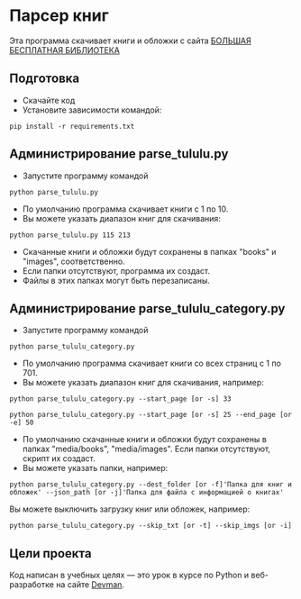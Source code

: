 # Парсер книг

Эта программа скачивает книги и обложки с сайта [БОЛЬШАЯ БЕСПЛАТНАЯ БИБЛИОТЕКА](https://tululu.org/)

## Подготовка

- Скачайте код
- Установите зависимости командой:
```commandline
pip install -r requirements.txt
``` 

## Администрирование parse_tululu.py

- Запустите программу командой
```commandline
python parse_tululu.py
```
- По умолчанию программа скачивает книги с 1 по 10.
- Вы можете указать диапазон книг для скачивания:
```commandline
python parse_tululu.py 115 213
```
- Скачанные книги и обложки будут сохранены в папках "books" и "images", соответственно.
- Если папки отсутствуют, программа их создаст.
- Файлы в этих папках могут быть перезаписаны.

## Администрирование parse_tululu_category.py
- Запустите программу командой
```commandline
python parse_tululu_category.py
```

- По умолчанию программа скачивает книги со всех страниц с 1 по 701.
- Вы можете указать диапазон книг для скачивания, например:
```commandline
python parse_tululu_category.py --start_page [or -s] 33
```
```commandline
python parse_tululu_category.py --start_page [or -s] 25 --end_page [or -e] 50
```
- По умолчанию скачанные книги и обложки будут сохранены в папках "media/books", "media/images". Если папки отсутствуют, скрипт их создаст.
- Вы можете указать папки, например:
```commandline
python parse_tululu_category.py --dest_folder [or -f]'Папка для книг и обложек' --json_path [or -j]'Папка для файла с информацией о книгах' 
```

Вы можете выключить загрузку книг или обложек, например:
```commandline
python parse_tululu_category.py --skip_txt [or -t] --skip_imgs [or -i]
```

## Цели проекта

Код написан в учебных целях — это урок в курсе по Python и веб-разработке на сайте [Devman](https://dvmn.org).
 